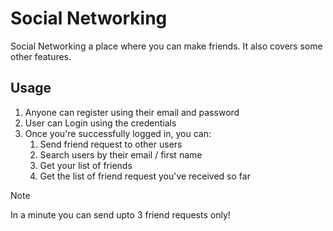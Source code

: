 # Social Networking

Social Networking a place where you can make friends. It also covers some other features.

## Usage
1. Anyone can register using their email and password
2. User can Login using the credentials
3. Once you're successfully logged in, you can:
   1. Send friend request to other users
   2. Search users by their email / first name
   3. Get your list of friends
   4. Get the list of friend request you've received so far
   
> [!NOTE]
> In a minute you can send upto 3 friend requests only!

